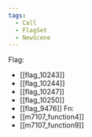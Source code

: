 ```yaml
---
tags:
  - Call
  - FlagSet
  - NewScene
---
```

Flag:
- [[flag_10243]]
- [[flag_10244]]
- [[flag_10247]]
- [[flag_10250]]
- [[flag_9476]]
Fn:
- [[m7107_function4]]
- [[m7107_function9]]
